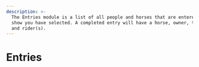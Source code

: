 ```yaml
---
description: >-
  The Entries module is a list of all people and horses that are entered in the
  show you have selected. A completed entry will have a horse, owner, trainer,
  and rider(s).
---
```


# Entries

